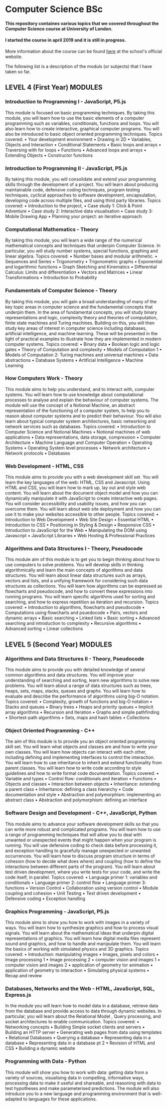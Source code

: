 # Computer Science BSc

#### This repository containes various topics that we covered throughout the Computer Science course at University of London.
#### I started the course in april 2019 and it is still in progress.
More information about the course can be found [here][1] at the school's official website.

The following list is a description of the moduls (or subjects) that I have taken so far.

## LEVEL 4 (First Year) MODULES

### Introduction to Programming I - JavaScript, P5.js

This module is focused on basic programming techniques. By taking this module, you will learn how to use the basic elements of a computer programming such as variables, conditionals, functions and loops. You will also learn how to create interactive, graphical computer programs. You will also be introduced to basic object oriented programming techniques. Topics covered: • Your development environment • Drawing in 2D • Variables, Objects and Interaction • Conditional Statements • Basic loops and arrays • Traversing with for loops • Functions • Advanced loops and arrays • Extending Objects • Constructor functions

### Introduction to Programming II - JavaScript, P5.js

By taking this module, you will consolidate and extend your programming skills through the development of a project. You will learn about producing maintainable code, defensive coding techniques, program testing techniques, cyclical approaches to software development, encapsulation, developing code across multiple files, and using third party libraries. Topics covered: • Introduction to the project, • Case study 1: Click & Point Adventure • Case study 2: Interactive data visualisation • Case study 3: Mobile Drawing App • Planning your project: an iterative approach

### Computational Mathematics - Theory

By taking this module, you will learn a wide range of the numerical mathematical concepts and techniques that underpin Computer Science. In particular, you will study number systems, special functions, graphing and linear algebra. Topics covered: • Number bases and modular arithmetic. • Sequences and Series • Trigonometry • Trigonometric graphs • Exponential and logarithmic functions • Graph Sketching and Kinematics • Differential Calculus: Limits and differentiation • Vectors and Matrices • Linear Transformations • Introduction to Probability

### Fundamentals of Computer Science - Theory

By taking this module, you will gain a broad understanding of many of the key topic areas in computer science and the fundamental concepts that underpin them. In the area of fundamental concepts, you will study binary representations and logic, complexity theory and theories of computation, finite state machines and Turing machines. Building on this, you will then study key areas of interest in computer science including databases, artificial intelligence, and machine learning. These will be presented in the light of practical examples to illustrate how they are implemented in modern computer systems. Topics covered: • Binary data • Boolean logic and logic gates • Theory of Computation and complexity • Models of Computation 1 • Models of Computation 2: Turing machines and universal machines • Data abstractions • Database Systems • Artificial Intelligence • Machine Learning

### How Computers Work - Theory

This module aims to help you understand, and to interact with, computer systems. You will learn how to use knowledge about computational processes to analyse and explain the behaviour of computer systems. The module will use the concept of a Notional Machine, an abstract representation of the functioning of a computer system, to help you to reason about computer systems and to predict their behaviour. You will also learn about typical computer system architectures, basic networking and network services such as databases. Topics covered: • Introduction to Computer Science and Notional Machines • Notional machines of web applications • Data representations, data storage, compression • Computer Architecture • Machine Language and Computer Operation • Operating Systems • Operating System level processes • Network architecture • Network protocols • Databases

### Web Development - HTML, CSS

This module aims to provide you with a web development skill set. You will learn the key languages of the web: HTML, CSS and Javascript. Using HTML and CSS, you will learn how to mark up, lay out and style web content. You will learn about the document object model and how you can dynamically manipulate it with JavaScript to create interactive web pages. You will consider accessibility and usability issues, and how you can overcome them. You will learn about web site deployment and how you can use it to make your websites accessible to other people. Topics covered: • Introduction to Web Development • Web Site Design • Essential HTML • Introduction to CSS • Positioning in Styling & Design • Responsive CSS • Introduction to JavaScript for the Web • Manipulating the DOM using Javascript • JavaScript Libraries • Web Hosting & Professional Practices

### Algorithms and Data Structures I - Theory, Pseudocode

This module aim of this module is to get you to begin thinking about how to use computers to solve problems. You will develop skills in thinking algorithmically and learn the main concepts of algorithms and data structures. You will learn about linear data structures such as arrays, vectors and lists, and a unifying framework for considering such data structures as collections. You will learn how algorithms can be expressed as flowcharts and pseudocode, and how to convert these expressions into running programs. You will learn specific algorithms used for sorting and searching, and how to express repetition as iteration and recursion. Topics covered: • Introduction to algorithms, flowcharts and pseudocode • Computations using flowcharts and psuedocode • Pairs, vectors and dynamic arrays • Basic searching • Linked lists • Basic sorting • Advanced searching and introduction to complexity • Recursive algorithms • Advanced sorting • Linear collections

## LEVEL 5 (Second Year) MODULES 

### Algorithms and Data Structures II - Theory, Pseudocode

This module aims to provide you with detailed knowledge of several common algorithms and data structures. You will improve your understanding of searching and sorting, learn new algorithms to solve new problems. You will learn about a range of data structures such as trees, heaps, sets, maps, stacks, queues and graphs. You will learn how to evaluate and describe the performance of algorithms using big-O notation. Topics covered: • Complexity, growth of functions and big-O notation • Stacks and queues • Binary trees • Heaps and priority queues • Implicit array algorithms • Recursion and Iteration • Graphs and simple pathfinding • Shortest-path algorithms • Sets, maps and hash tables • Collections


### Object Oriented Programming - C++

The aim of this module is to provide you an object oriented programming skill set. You will learn what objects and classes are and how to write your own classes. You will learn how objects can interact with each other, including defining and implementing interfaces to control the interaction. You will learn how to use inheritance to inherit and extend functionality from parent classes. You will learn how to write code according to style guidelines and how to write formal code documentation. Topics covered: • Variable and types • Control flow: conditionals and iteration • Functions • Objects and classes • Interaction between objects • Inheritance: extending a parent class • Inheritance: defining a class hierarchy • Code documentation and style • Abstraction and polymorphism: implementing an abstract class • Abstraction and polymorphism: defining an interface

### Software Design and Development - C++, JavaScript, Python

This module aims to advance your software development skills so that you can write more robust and complicated programs. You will learn how to use a range of programming techniques that will allow you to deal with unwanted or unexpected events that might happen when your program is running. You will use defensive coding to check data before processing it, and exception handling to gracefully manage unexpected or unwanted occurrences. You will learn how to discuss program structure in terms of cohesion (how to decide what does where) and coupling (how to define the interactions between different parts of the program). You will learn about test driven development, where you write tests for your code, and write the code itself, in parallel. Topics covered: • Language primer 1: variables and conditionals • Language primer 2: control flow • Language primer 3: functions • Version Control • Collaboration using version control • Module coupling and cohesion • Unit Testing • Test driven development • Defensive coding • Exception handling

### Graphics Programming - JavaScript, P5.js

This module aims to show you how to work with images in a variety of ways. You will learn how to synthesize graphics and how to process visual signals. You will learn about the mathematical ideas that underpin digital representations of graphics. You will learn how digital media files represent sound and graphics, and how to handle and manipulate them. You will learn the basics of working with simulated physics and 3D graphics. Topics covered: • Introduction: manipulating images • Images, pixels and colors • Image processing 1 • Image processing 2 • computer vision and images 1 • computer vision and images 2 • application of geometry tor animation • application of geometry to interaction • Simulaitng physical systems • Recap and review

### Databases, Networks and the Web - HTML, JavaScript, SQL, Express.js

In the module you will learn how to model data in a database, retrieve data from the database and provide access to data through dynamic websites. In particular, you will learn about the Relational Model , Query processing, and socket architectures to enable communication. Topics covered: • Networking concepts • Building Simple socket clients and servers • Building an HTTP server • Generating web pages from data using templates • Relational Databases • Querying a database • Representing data in a database • Representing data in a database pt 2 • Revision of HTML and CSS • Building a dynamic website

### Programming with Data - Python

This module will show you how to work with data: getting data from a variety of sources, visualising data in compelling, informative ways, processing data to make it useful and shareable, and reasoning with data to test hypotheses and make parameterised predictions. The module will also introduce you to a new language and programming environment that is well-adapted to languages for these applications.


[1]: https://london.ac.uk/courses/computer-science
